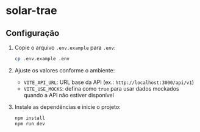 # solar-trae

## Configuração

1. Copie o arquivo `.env.example` para `.env`:
   ```bash
   cp .env.example .env
   ```
2. Ajuste os valores conforme o ambiente:
   - `VITE_API_URL`: URL base da API (ex.: `http://localhost:3000/api/v1`)
   - `VITE_USE_MOCKS`: defina como `true` para usar dados mockados quando a API não estiver disponível

3. Instale as dependências e inicie o projeto:
   ```bash
   npm install
   npm run dev
   ```
